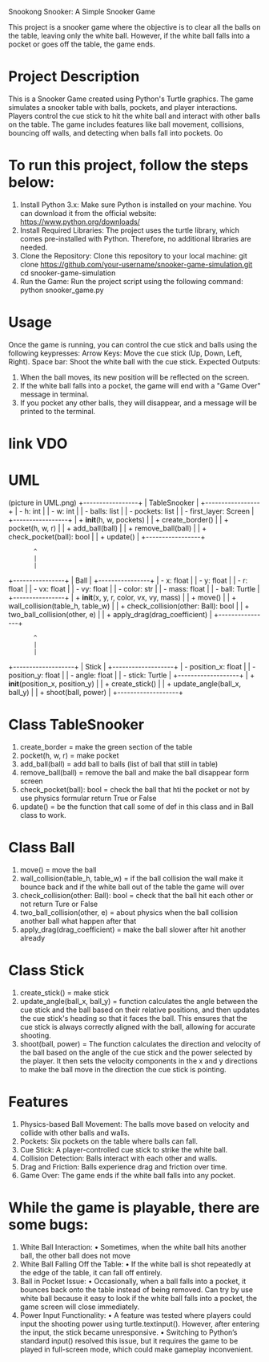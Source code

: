 Snookong Snooker: A Simple Snooker Game

This project is a snooker game where the objective is to clear all the balls on the table, leaving only the white ball. 
However, if the white ball falls into a pocket or goes off the table, the game ends.

# Project Description
This is a Snooker Game created using Python's Turtle graphics. The game simulates a snooker table with balls, pockets, 
and player interactions. Players control the cue stick to hit the white ball and interact with other balls on the table.
The game includes features like ball movement, collisions, bouncing off walls, and detecting when balls fall into pockets.
0o
# To run this project, follow the steps below:
1. Install Python 3.x: Make sure Python is installed on your machine. 
You can download it from the official website: https://www.python.org/downloads/
2. Install Required Libraries: The project uses the turtle library, which comes pre-installed with Python. 
Therefore, no additional libraries are needed.
3. Clone the Repository: Clone this repository to your local machine:
git clone https://github.com/your-username/snooker-game-simulation.git
cd snooker-game-simulation
4. Run the Game: Run the project script using the following command:
python snooker_game.py

# Usage
Once the game is running, you can control the cue stick and balls using the following keypresses:
Arrow Keys: Move the cue stick (Up, Down, Left, Right).
Space bar: Shoot the white ball with the cue stick.
Expected Outputs:
1. When the ball moves, its new position will be reflected on the screen.
2. If the white ball falls into a pocket, the game will end with a "Game Over" message in terminal.
3. If you pocket any other balls, they will disappear, and a message will be printed to the terminal.

# link VDO

# UML
(picture in UML.png)
+-----------------+
|   TableSnooker |
+-----------------+
| - h: int        |
| - w: int        |
| - balls: list   |
| - pockets: list |
| - first_layer: Screen |
+-----------------+
| + __init__(h, w, pockets) |
| + create_border() |
| + pocket(h, w, r) |
| + add_ball(ball) |
| + remove_ball(ball) |
| + check_pocket(ball): bool |
| + update()       |
+-----------------+

           ^
           |
           |
+----------------+
|      Ball      |
+----------------+
| - x: float     |
| - y: float     |
| - r: float     |
| - vx: float    |
| - vy: float    |
| - color: str   |
| - mass: float  |
| - ball: Turtle |
+----------------+
| + __init__(x, y, r, color, vx, vy, mass) |
| + move()       |
| + wall_collision(table_h, table_w) |
| + check_collision(other: Ball): bool |
| + two_ball_collision(other, e) |
| + apply_drag(drag_coefficient)  |
+----------------+

           ^
           |
           |
+-------------------+
|       Stick       |
+-------------------+
| - position_x: float |
| - position_y: float |
| - angle: float      |
| - stick: Turtle     |
+-------------------+
| + __init__(position_x, position_y) |
| + create_stick() |
| + update_angle(ball_x, ball_y) |
| + shoot(ball, power) |
+-------------------+

# Class TableSnooker
1. create_border = make the green section of the table
2. pocket(h, w, r) = make pocket
3. add_ball(ball) = add ball to balls (list of ball that still in table)
4. remove_ball(ball) = remove the ball and make the ball disappear form screen
5. check_pocket(ball): bool = check the ball that hti the pocket or not by use physics formular return True or False
6. update() = be the function that call some of def in this class and in Ball class to work.

# Class Ball
1. move() = move the ball
2. wall_collision(table_h, table_w) = if the ball collision the wall make it bounce back and if the white ball
out of the table the game will over
3. check_collision(other: Ball): bool = check that the ball hit each other or not return Ture or False
4. two_ball_collision(other, e) = about physics when the ball collision another ball what happen after that
5. apply_drag(drag_coefficient) = make the ball slower after hit another already

# Class Stick
1. create_stick() = make stick
2. update_angle(ball_x, ball_y) = function calculates the angle between the cue stick and the ball based on their 
relative positions, and then updates the cue stick's heading so that it faces the ball. 
This ensures that the cue stick is always correctly aligned with the ball, allowing for accurate shooting.
3. shoot(ball, power) = The function calculates the direction and velocity of the ball based on the angle of 
the cue stick and the power selected by the player. It then sets the velocity components in the x and y directions 
to make the ball move in the direction the cue stick is pointing.


# Features
1. Physics-based Ball Movement: The balls move based on velocity and collide with other balls and walls.
2. Pockets: Six pockets on the table where balls can fall.
3. Cue Stick: A player-controlled cue stick to strike the white ball.
4. Collision Detection: Balls interact with each other and walls.
5. Drag and Friction: Balls experience drag and friction over time.
6. Game Over: The game ends if the white ball falls into any pocket.

# While the game is playable, there are some bugs:
 1. White Ball Interaction:
 • Sometimes, when the white ball hits another ball, the other ball does not move
 2. White Ball Falling Off the Table:
 • If the white ball is shot repeatedly at the edge of the table, it can fall off entirely.
 3. Ball in Pocket Issue:
 • Occasionally, when a ball falls into a pocket, it bounces back onto the table instead of being removed. 
   Can try by use white ball because it easy to look if the white ball falls into a pocket, the game screen 
   will close immediately.
 4. Power Input Functionality:
 • A feature was tested where players could input the shooting power using turtle.textinput(). 
   However, after entering the input, the stick became unresponsive.
 • Switching to Python’s standard input() resolved this issue, but it requires the game to be played 
   in full-screen mode, which could make gameplay inconvenient.